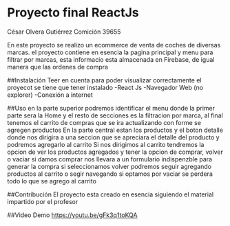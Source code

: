 # Proyecto final ReactJs
César Olvera Gutiérrez
Comición  39655

En este proyecto se realizo un ecommerce de venta de coches de diversas marcas.
el proyecto contiene en esencia la pagina principal y menu para filtrar por marcas, esta informacio esta almacenada en Firebase, de igual manera que las ordenes de compra

##Instalación
Teer en cuenta para poder visualizar correctamente el proyecot se tiene que tener instalado 
-React Js 
-Navegador Web (no explorer)
-Conexión a internet

##Uso
en la parte superior podremos identificar el menu donde la primer parte sera la Home y el resto de secciones es la filtracion por marca, al final tenemos el carrito de compras que se ira actualizando con forme se agregen productos
En la parte central estan los productos y el boton detalle donde nos dirigira a una seccion que se apreciara el detalle del producto y podremos agregarlo al carrito
Si nos dirigimos al carrito tendremos la opcion de ver los productos agregados y tener la opcion de comprar, volver o vaciar
si damos comprar nos llevara a un formulario indispenzble para generar la compra
si seleccionamos volver podremos seguir agregando productos al carrito o segir navegando
si optamos por vaciar se perdera todo lo que se agrego al carrito

##Contribución
El proyecto esta creado en esencia siguiendo el material impartido por el profesor 

##Video Demo
https://youtu.be/gFk3q1toKQA